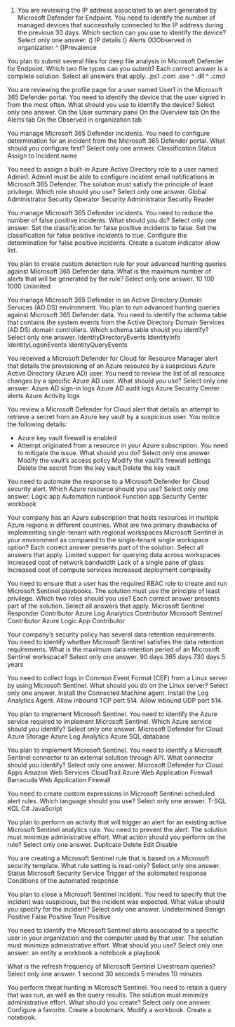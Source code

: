 1. You are reviewing the IP address associated to an alert generated by Microsoft Defender for Endpoint.
You need to identify the number of managed devices that successfully connected to the IP address during the previous 30 days.
Which section can you use to identify the device?
Select only one answer.
() IP details 
() Alerts 
(X)Observed in organization ^
()Prevalence

You plan to submit several files for deep file analysis in Microsoft Defender for Endpoint.
Which two file types can you submit? Each correct answer is a complete solution.
Select all answers that apply.
 .ps1 
 .com 
 .exe ^
 .dll ^
 .cmd

You are reviewing the profile page for a user named User1 in the Microsoft 365 Defender portal.
You need to identify the device that the user signed in from the most often.
What should you use to identify the device?
Select only one answer.
 On the User summary pane 
 On the Overview tab 
 On the Alerts tab 
 On the Observed in organization tab

You manage Microsoft 365 Defender incidents.
You need to configure determination for an incident from the Microsoft 365 Defender portal.
What should you configure first?
Select only one answer.
 Classification 
 Status 
 Assign to 
 Incident name

You need to assign a built-in Azure Active Directory role to a user named Admin1. Admin1 must be able to configure incident email notifications in Microsoft 365 Defender. The solution must satisfy the principle of least privilege.
Which role should you use?
Select only one answer.
 Global Administrator Security Operator Security Administrator Security Reader

You manage Microsoft 365 Defender incidents.
You need to reduce the number of false positive incidents.
What should you do?
Select only one answer.
 Set the classification for false positive incidents to false. Set the classification for false positive incidents to true. Configure the determination for false positive incidents. Create a custom indicator allow list.


You plan to create custom detection rule for your advanced hunting queries against Microsoft 365 Defender data.
What is the maximum number of alerts that will be generated by the rule?
Select only one answer.
 10 100 1000 Unlimited

You manage Microsoft 365 Defender in an Active Directory Domain Services (AD DS) environment.
You plan to run advanced hunting queries against Microsoft 365 Defender data.
You need to identify the schema table that contains the system events from the Active Directory Domain Services (AD DS) domain controllers.
Which schema table should you identify?
Select only one answer.
 IdentityDirectoryEvents IdentityInfo IdentityLogonEvents IdentityQueryEvents

You received a Microsoft Defender for Cloud for Resource Manager alert that details the provisioning of an Azure resource by a suspicious Azure Active Directory (Azure AD) user.
You need to review the list of all resource changes by a specific Azure AD user.
What should you use?
Select only one answer.
 Azure AD sign-in logs Azure AD audit logs Azure Security Center alerts Azure Activity logs

You review a Microsoft Defender for Cloud alert that details an attempt to retrieve a secret from an Azure key vault by a suspicious user. You notice the following details:
- Azure key vault firewall is enabled
- Attempt originated from a resource in your Azure subscription.
You need to mitigate the issue.
What should you do?
Select only one answer.
 Modify the vault’s access policy Modify the vault’s firewall settings Delete the secret from the key vault Delete the key vault



You need to automate the response to a Microsoft Defender for Cloud security alert.
Which Azure resource should you use?
Select only one answer.
 Logic app Automation runbook Function app Security Center workbook

Your company has an Azure subscription that hosts resources in multiple Azure regions in different countries.
What are two primary drawbacks of implementing single-tenant with regional workspaces Microsoft Sentinel in your environment as compared to the single-tenant single workspace option? Each correct answer presents part of the solution.
Select all answers that apply.
 Limited support for querying data across workspaces Increased cost of network bandwidth Lack of a single pane of glass Increased cost of compute services Increased deployment complexity

You need to ensure that a user has the required RBAC role to create and run Microsoft Sentinel playbooks. The solution must use the principle of least privilege.
Which two roles should you use? Each correct answer presents part of the solution.
Select all answers that apply.
 Microsoft Sentinel Responder Contributor Azure Log Analytics Contributor Microsoft Sentinel Contributor Azure Logic App Contributor

Your company’s security policy has several data retention requirements.
You need to identify whether Microsoft Sentinel satisfies the data retention requirements.
What is the maximum data retention period of an Microsoft Sentinel workspace?
Select only one answer.
 90 days 365 days 730 days 5 years

You need to collect logs in Common Event Format (CEF) from a
Linux server by using Microsoft Sentinel.
What should you do on the Linux server?
Select only one answer.
 Install the Connected Machine agent. Install the Log Analytics Agent. Allow inbound TCP port 514. Allow inbound UDP port 514.

You plan to implement Microsoft Sentinel.
You need to identify the Azure service required to implement Microsoft Sentinel.
Which Azure service should you identify?
Select only one answer.
 Microsoft Defender for Cloud Azure Storage Azure Log Analytics Azure SQL database


You plan to implement Microsoft Sentinel.
You need to identify a Microsoft Sentinel connector to an external solution through API.
What connector should you identify?
Select only one answer.
 Microsoft Defender for Cloud Apps Amazon Web Services CloudTrail Azure Web Application Firewall Barracuda Web Application Firewall


You need to create custom expressions in Microsoft Sentinel scheduled alert rules.
Which language should you use?
Select only one answer.
 T-SQL KQL C# JavaScript

You plan to perform an activity that will trigger an alert for an existing active Microsoft Sentinel analytics rule.
You need to prevent the alert. The solution must minimize administrative effort.
What action should you perform on the rule?
Select only one answer.
 Duplicate Delete Edit Disable

You are creating a Microsoft Sentinel rule that is based on a Microsoft security template.
What rule setting is read-only?
Select only one answer.
 Status Microsoft Security Service Trigger of the automated response Conditions of the automated response

You plan to close a Microsoft Sentinel incident.
You need to specify that the incident was suspicious, but the incident was expected.
What value should you specify for the incident?
Select only one answer.
 Undetermined Benign Positive False Positive True Positive

You need to identify the Microsoft Sentinel alerts associated to a specific user in your organization and the computer used by that user.
The solution must minimize administrative effort.
What should you use?
Select only one answer.
 an entity a workbook a notebook a playbook



What is the refresh frequency of Microsoft Sentinel Livestream queries?
Select only one answer.
 1 second 30 seconds 5 minutes 10 minutes

You perform threat hunting in Microsoft Sentinel.
You need to retain a query that was run, as well as the query results. The solution must minimize administrative effort.
What should you create?
Select only one answer.
 Configure a favorite. Create a bookmark. Modify a workbook. Create a notebook.



